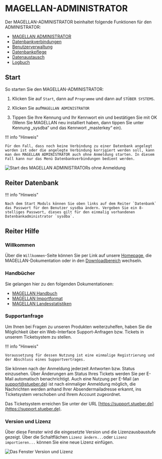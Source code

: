 
# MAGELLAN-ADMINISTRATOR

Der MAGELLAN-ADMINISTRATOR beinhaltet folgende Funktionen für den ADMINISTRATOR:

* [MAGELLAN ADMINISTRATOR](https://doc.magellan.stueber.de/schulverwaltung/admin/magellan.administrator)
 * [Datenbankverbindungen](https://doc.magellan.stueber.de/schulverwaltung/admin/admin.datenbankverbindungen)
 * [Benutzerverwaltung](https://doc.magellan.stueber.de/schulverwaltung/admin/users)
 * [Datenbankpflege](https://doc.magellan.stueber.de/schulverwaltung/admin/datenbankpflege)
 * [Datenaustausch](https://doc.magellan.stueber.de/schulverwaltung/admin/datenaustausch)
 * [Logbuch](https://doc.magellan.stueber.de/schulverwaltung/admin/logbuch)

## Start

So starten Sie den MAGELLAN-ADMINISTRATOR:

1. Klicken Sie auf `Start`, dann auf `Programme` und dann auf `STÜBER SYSTEMS`.

2. Klicken Sie auf`MAGELLAN ADMINISTRATOR`

3. Tippen Sie Ihre Kennung und Ihr Kennwort ein und bestätigen Sie mit OK (Wenn Sie MAGELLAN neu installiert haben, dann tippen Sie unter Kennung „sysdba“ und das Kennwort „masterkey“ ein).

!!! info "Hinweis"

	Für den Fall, dass noch keine Verbindung zu einer Datenbank angelegt worden ist oder die angelegte Verbindung korrigiert werden soll, kann man den MAGELLAN ADMINISTRATOR auch ohne Anmeldung starten. In diesem Fall kann nur das Menü Datenbankverbindungen bedient werden.

![Start des MAGELLAN ADMINISTRATORs ohne Anmeldung](/assets/images/magellan.administrator/admin_ohne_anmeldung.jpg) 

## Reiter Datenbank

!!! info "Hinweis"

	Nach dem Start Moduls können Sie oben links auf dem Reiter `Datenbank` das Passwort für den Benutzer sysdba ändern. Vergeben Sie ein 8-stelliges Passwort, dieses gilt für den einmalig vorhandenen Datenbankadministrator `sysdba`.

## Reiter Hilfe

### Willkommen

Über die `Willkommen`-Seite können Sie per Link auf unsere [Homepage](https://www.stueber.de), die MAGELLAN-Dokumentation oder in den [Downloadbereich](https://magellan.stueber.de/download.php) wechseln.

### Handbücher

Sie gelangen hier zu den folgenden Dokumentationen:

* [MAGELLAN Handbuch](https://doc.magellan.stueber.de/schulverwaltung/installation/)
* [MAGELLAN Importformat](https://doc.magellan7-toolbox.stueber.de/importe/)
* [MAGELLAN Landesstatistiken](https://doc.la.stueber.de/)

### Supportanfrage

Um Ihnen bei Fragen zu unseren Produkten weiterzuhelfen, haben Sie die Möglichkeit über ein Web-Interface Support-Anfragen bzw. Tickets in unserem Ticketsystem zu stellen.

!!! info "Hinweis"

	Voraussetzung für dessen Nutzung ist eine einmalige Registrierung und der Abschluss eines Supportvertrages.

Sie können nach der Anmeldung jederzeit  Antworten bzw. Status einzusehen. Über Änderungen am Status Ihres Tickets werden Sie per E-Mail automatisch benachrichtigt. Auch eine Nutzung per E-Mail (an support@stueber.de) ist nach einmaliger Anmeldung möglich, die Nachrichten werden anhand Ihrer Absendermailadresse erkannt, ins Ticketsystem verschoben und Ihrem Account zugeordnet.

Das Ticketsystem erreichen Sie unter der URL [https://support.stueber.de](https://support.stueber.de).

### Version und Lizenz

Über diese Fenster wird die eingesetzte Version und die Lizenzausbaustufe gezeigt. Über die Schaltflächen `Lizenz ändern...`oder `Lizenz importieren...` können Sie eine neue Lizenz einfügen.

![Das Fenster Version und Lizenz](/assets/images/magellan.administrator/version-und-lizenz.jpg)

